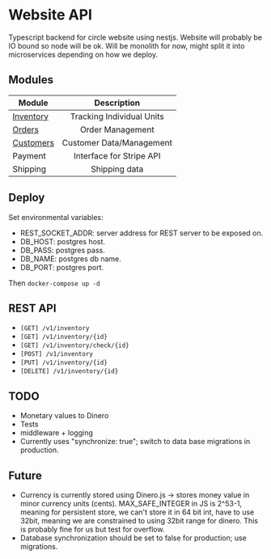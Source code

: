 # Website API

Typescript backend for circle website using nestjs.
Website will probably be IO bound so node will be ok.
Will be monolith for now, might split it into microservices depending on how we deploy.

## Modules

| Module                         | Description                 |
| ------------------------------ |:---------------------------:|
| [Inventory](src/inventory)     | Tracking Individual Units   |
| [Orders](src/orders)           | Order Management            |
| [Customers](src/customers)     | Customer Data/Management    |
| Payment                        | Interface for Stripe API    |
| Shipping                       | Shipping data               |

## Deploy

Set environmental variables:

- REST\_SOCKET\_ADDR: server address for REST server to be exposed on.
- DB\_HOST: postgres host.
- DB\_PASS: postgres pass.
- DB\_NAME: postgres db name.
- DB\_PORT: postgres port.

Then `docker-compose up -d`

## REST API

- `[GET] /v1/inventory`
- `[GET] /v1/inventory/{id}`
- `[GET] /v1/inventory/check/{id}`
- `[POST] /v1/inventory`
- `[PUT] /v1/inventory/{id}`
- `[DELETE] /v1/inventory/{id}`

## TODO

- Monetary values to Dinero
- Tests
- middleware + logging
- Currently uses "synchronize: true"; switch to data base migrations in production.


## Future

- Currency is currently stored using Dinero.js -> stores money value in minor currency units (cents). MAX_SAFE_INTEGER in JS is 2^53-1,
meaning for persistent store, we can't store it in 64 bit int, have to use 32bit, meaning we are constrained to using 32bit range for dinero. This is probably fine for us but test for overflow.
- Database synchronization should be set to false for production; use migrations.